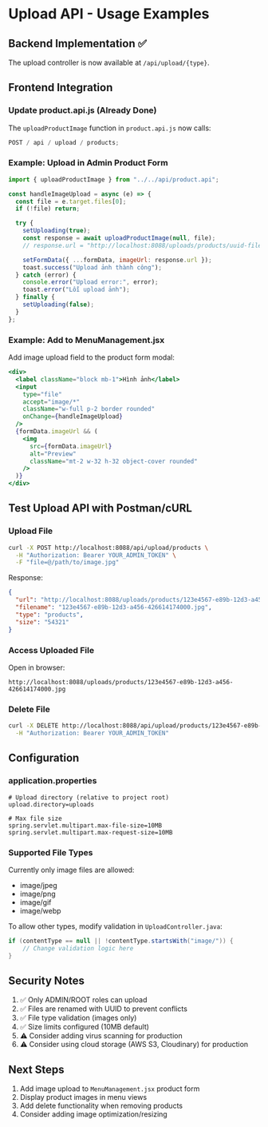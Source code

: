 # Upload API - Usage Examples

## Backend Implementation ✅

The upload controller is now available at `/api/upload/{type}`.

## Frontend Integration

### Update product.api.js (Already Done)

The `uploadProductImage` function in `product.api.js` now calls:

```javascript
POST / api / upload / products;
```

### Example: Upload in Admin Product Form

```jsx
import { uploadProductImage } from "../../api/product.api";

const handleImageUpload = async (e) => {
  const file = e.target.files[0];
  if (!file) return;

  try {
    setUploading(true);
    const response = await uploadProductImage(null, file);
    // response.url = "http://localhost:8088/uploads/products/uuid-filename.jpg"

    setFormData({ ...formData, imageUrl: response.url });
    toast.success("Upload ảnh thành công");
  } catch (error) {
    console.error("Upload error:", error);
    toast.error("Lỗi upload ảnh");
  } finally {
    setUploading(false);
  }
};
```

### Example: Add to MenuManagement.jsx

Add image upload field to the product form modal:

```jsx
<div>
  <label className="block mb-1">Hình ảnh</label>
  <input
    type="file"
    accept="image/*"
    className="w-full p-2 border rounded"
    onChange={handleImageUpload}
  />
  {formData.imageUrl && (
    <img
      src={formData.imageUrl}
      alt="Preview"
      className="mt-2 w-32 h-32 object-cover rounded"
    />
  )}
</div>
```

## Test Upload API with Postman/cURL

### Upload File

```bash
curl -X POST http://localhost:8088/api/upload/products \
  -H "Authorization: Bearer YOUR_ADMIN_TOKEN" \
  -F "file=@/path/to/image.jpg"
```

Response:

```json
{
  "url": "http://localhost:8088/uploads/products/123e4567-e89b-12d3-a456-426614174000.jpg",
  "filename": "123e4567-e89b-12d3-a456-426614174000.jpg",
  "type": "products",
  "size": "54321"
}
```

### Access Uploaded File

Open in browser:

```
http://localhost:8088/uploads/products/123e4567-e89b-12d3-a456-426614174000.jpg
```

### Delete File

```bash
curl -X DELETE http://localhost:8088/api/upload/products/123e4567-e89b-12d3-a456-426614174000.jpg \
  -H "Authorization: Bearer YOUR_ADMIN_TOKEN"
```

## Configuration

### application.properties

```properties
# Upload directory (relative to project root)
upload.directory=uploads

# Max file size
spring.servlet.multipart.max-file-size=10MB
spring.servlet.multipart.max-request-size=10MB
```

### Supported File Types

Currently only image files are allowed:

- image/jpeg
- image/png
- image/gif
- image/webp

To allow other types, modify validation in `UploadController.java`:

```java
if (contentType == null || !contentType.startsWith("image/")) {
    // Change validation logic here
}
```

## Security Notes

1. ✅ Only ADMIN/ROOT roles can upload
2. ✅ Files are renamed with UUID to prevent conflicts
3. ✅ File type validation (images only)
4. ✅ Size limits configured (10MB default)
5. ⚠️ Consider adding virus scanning for production
6. ⚠️ Consider using cloud storage (AWS S3, Cloudinary) for production

## Next Steps

1. Add image upload to `MenuManagement.jsx` product form
2. Display product images in menu views
3. Add delete functionality when removing products
4. Consider adding image optimization/resizing

